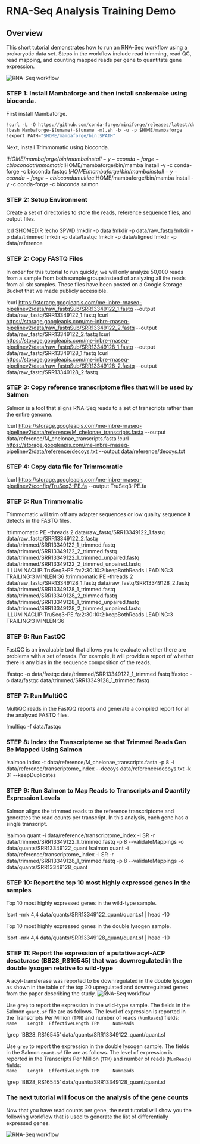 # RNA-Seq Analysis Training Demo

## Overview

This short tutorial demonstrates how to run an RNA-Seq workflow using a prokaryotic data set. Steps in the workflow include read trimming, read QC, read mapping, and counting mapped reads per gene to quantitate gene expression.

![RNA-Seq workflow](images/rnaseq-workflow.png)

### STEP 1: Install Mambaforge and then install snakemake using bioconda.

First install Mambaforge.

```python
!curl -L -O https://github.com/conda-forge/miniforge/releases/latest/download/Mambaforge-$(uname)-$(uname -m).sh
!bash Mambaforge-$(uname)-$(uname -m).sh -b -u -p $HOME/mambaforge
!export PATH="$HOME/mambaforge/bin:$PATH"
```

Next, install Trimmomatic using bioconda.


!$HOME/mambaforge/bin/mamba install -y -c conda-forge -c bioconda trimmomatic
!$HOME/mambaforge/bin/mamba install -y -c conda-forge -c bioconda fastqc
!$HOME/mambaforge/bin/mamba install -y -c conda-forge -c bioconda multiqc
!$HOME/mambaforge/bin/mamba install -y -c conda-forge -c bioconda salmon

### STEP 2: Setup Environment

Create a set of directories to store the reads, reference sequence files, and output files.


!cd $HOMEDIR
!echo $PWD
!mkdir -p data
!mkdir -p data/raw_fastq
!mkdir -p data/trimmed
!mkdir -p data/fastqc
!mkdir -p data/aligned
!mkdir -p data/reference

### STEP 2: Copy FASTQ Files
In order for this tutorial to run quickly, we will only analyze 50,000 reads from a sample from both sample groupsinstead of analyzing all the reads from all six samples. These files have been posted on a Google Storage Bucket that we made publicly accessible.


!curl https://storage.googleapis.com/me-inbre-rnaseq-pipelinev2/data/raw_fastqSub/SRR13349122_1.fastq --output data/raw_fastq/SRR13349122_1.fastq
!curl https://storage.googleapis.com/me-inbre-rnaseq-pipelinev2/data/raw_fastqSub/SRR13349122_2.fastq --output data/raw_fastq/SRR13349122_2.fastq
!curl https://storage.googleapis.com/me-inbre-rnaseq-pipelinev2/data/raw_fastqSub/SRR13349128_1.fastq --output data/raw_fastq/SRR13349128_1.fastq
!curl https://storage.googleapis.com/me-inbre-rnaseq-pipelinev2/data/raw_fastqSub/SRR13349128_2.fastq --output data/raw_fastq/SRR13349128_2.fastq


### STEP 3: Copy reference transcriptome files that will be used by Salmon
Salmon is a tool that aligns RNA-Seq reads to a set of transcripts rather than the entire genome.

!curl https://storage.googleapis.com/me-inbre-rnaseq-pipelinev2/data/reference/M_chelonae_transcripts.fasta --output data/reference/M_chelonae_transcripts.fasta
!curl https://storage.googleapis.com/me-inbre-rnaseq-pipelinev2/data/reference/decoys.txt --output data/reference/decoys.txt


### STEP 4: Copy data file for Trimmomatic

!curl https://storage.googleapis.com/me-inbre-rnaseq-pipelinev2/config/TruSeq3-PE.fa --output TruSeq3-PE.fa

### STEP 5: Run Trimmomatic
Trimmomatic will trim off any adapter sequences or low quality sequence it detects in the FASTQ files.

!trimmomatic PE -threads 2 data/raw_fastq/SRR13349122_1.fastq data/raw_fastq/SRR13349122_2.fastq data/trimmed/SRR13349122_1_trimmed.fastq data/trimmed/SRR13349122_2_trimmed.fastq data/trimmed/SRR13349122_1_trimmed_unpaired.fastq  data/trimmed/SRR13349122_2_trimmed_unpaired.fastq ILLUMINACLIP:TruSeq3-PE.fa:2:30:10:2:keepBothReads LEADING:3 TRAILING:3 MINLEN:36
!trimmomatic PE -threads 2 data/raw_fastq/SRR13349128_1.fastq data/raw_fastq/SRR13349128_2.fastq data/trimmed/SRR13349128_1_trimmed.fastq data/trimmed/SRR13349128_2_trimmed.fastq data/trimmed/SRR13349128_1_trimmed_unpaired.fastq  data/trimmed/SRR13349128_2_trimmed_unpaired.fastq ILLUMINACLIP:TruSeq3-PE.fa:2:30:10:2:keepBothReads LEADING:3 TRAILING:3 MINLEN:36

### STEP 6: Run FastQC
FastQC is an invaluable tool that allows you to evaluate whether there are problems with a set of reads. For example, it will provide a report of whether there is any bias in the sequence composition of the reads.

!fastqc -o data/fastqc data/trimmed/SRR13349122_1_trimmed.fastq
!fastqc -o data/fastqc data/trimmed/SRR13349128_1_trimmed.fastq


### STEP 7: Run MultiQC
MultiQC reads in the FastQQ reports and generate a compiled report for all the analyzed FASTQ files.

!multiqc -f data/fastqc


### STEP 8: Index the Transcriptome so that Trimmed Reads Can Be Mapped Using Salmon

!salmon index -t data/reference/M_chelonae_transcripts.fasta -p 8 -i data/reference/transcriptome_index --decoys data/reference/decoys.txt -k 31 --keepDuplicates


### STEP 9: Run Salmon to Map Reads to Transcripts and Quantify Expression Levels
Salmon aligns the trimmed reads to the reference transcriptome and generates the read counts per transcript. In this analysis, each gene has a single transcript.

!salmon quant -i data/reference/transcriptome_index -l SR -r data/trimmed/SRR13349122_1_trimmed.fastq -p 8 --validateMappings -o data/quants/SRR13349122_quant
!salmon quant -i data/reference/transcriptome_index -l SR -r data/trimmed/SRR13349128_1_trimmed.fastq -p 8 --validateMappings -o data/quants/SRR13349128_quant


### STEP 10: Report the top 10 most highly expressed genes in the samples

Top 10 most highly expressed genes in the wild-type sample.


!sort -nrk 4,4 data/quants/SRR13349122_quant/quant.sf | head -10


Top 10 most highly expressed genes in the double lysogen sample.


!sort -nrk 4,4 data/quants/SRR13349128_quant/quant.sf | head -10


### STEP 11: Report the expression of a putative acyl-ACP desaturase (BB28_RS16545) that was downregulated in the double lysogen relative to wild-type
A acyl-transferase was reported to be downregulated in the double lysogen as shown in the table of the top 20 upregulated and downregulated genes from the paper describing the study.
![RNA-Seq workflow](images/table-cushman.png)

Use `grep` to report the expression in the wild-type sample. The fields in the Salmon `quant.sf` file are as follows. The level of expression is reported in the Transcripts Per Million (`TPM`) and number of reads (`NumReads`) fields:  
`Name    Length  EffectiveLength TPM     NumReads`

!grep 'BB28_RS16545' data/quants/SRR13349122_quant/quant.sf


Use `grep` to report the expression in the double lysogen sample. The fields in the Salmon `quant.sf` file are as follows. The level of expression is reported in the Transcripts Per Million (`TPM`) and number of reads (`NumReads`) fields:  
`Name    Length  EffectiveLength TPM     NumReads`

!grep 'BB28_RS16545' data/quants/SRR13349128_quant/quant.sf


### The next tutorial will focus on the analysis of the gene counts

Now that you have read counts per gene, the next tutorial will show you the following workflow that is used to generate the list of differentially expressed genes.

![RNA-Seq workflow](images/count-workflow.png)
